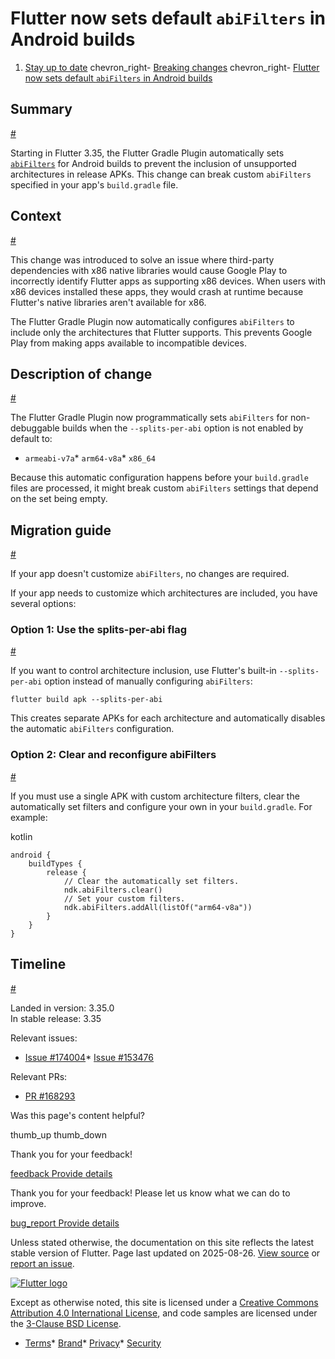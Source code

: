 Flutter now sets default `abiFilters` in Android builds
=======================================================

1. [Stay up to date](/release) chevron\_right- [Breaking changes](/release/breaking-changes) chevron\_right- [Flutter now sets default `abiFilters` in Android builds](/release/breaking-changes/default-abi-filters-android)

Summary
-------

[#](#summary)

Starting in Flutter 3.35, the Flutter Gradle Plugin automatically sets [`abiFilters`](https://developer.android.com/reference/tools/gradle-api/8.7/com/android/build/api/dsl/Ndk#abiFilters()) for Android builds to prevent the inclusion of unsupported architectures in release APKs. This change can break custom `abiFilters` specified in your app's `build.gradle` file.

Context
-------

[#](#context)

This change was introduced to solve an issue where third-party dependencies with x86 native libraries would cause Google Play to incorrectly identify Flutter apps as supporting x86 devices. When users with x86 devices installed these apps, they would crash at runtime because Flutter's native libraries aren't available for x86.

The Flutter Gradle Plugin now automatically configures `abiFilters` to include only the architectures that Flutter supports. This prevents Google Play from making apps available to incompatible devices.

Description of change
---------------------

[#](#description-of-change)

The Flutter Gradle Plugin now programmatically sets `abiFilters` for non-debuggable builds when the `--splits-per-abi` option is not enabled by default to:

* `armeabi-v7a`* `arm64-v8a`* `x86_64`

Because this automatic configuration happens before your `build.gradle` files are processed, it might break custom `abiFilters` settings that depend on the set being empty.

Migration guide
---------------

[#](#migration-guide)

If your app doesn't customize `abiFilters`, no changes are required.

If your app needs to customize which architectures are included, you have several options:

### Option 1: Use the splits-per-abi flag

[#](#option-1-use-the-splits-per-abi-flag)

If you want to control architecture inclusion, use Flutter's built-in `--splits-per-abi` option instead of manually configuring `abiFilters`:

```
flutter build apk --splits-per-abi
```

This creates separate APKs for each architecture and automatically disables the automatic `abiFilters` configuration.

### Option 2: Clear and reconfigure abiFilters

[#](#option-2-clear-and-reconfigure-abifilters)

If you must use a single APK with custom architecture filters, clear the automatically set filters and configure your own in your `build.gradle`. For example:

kotlin

```
android {
    buildTypes {
        release {
            // Clear the automatically set filters.
            ndk.abiFilters.clear()
            // Set your custom filters.
            ndk.abiFilters.addAll(listOf("arm64-v8a"))
        }
    }
}
```

Timeline
--------

[#](#timeline)

Landed in version: 3.35.0  
 In stable release: 3.35

Relevant issues:

* [Issue #174004](https://github.com/flutter/flutter/issues/174004)* [Issue #153476](https://github.com/flutter/flutter/issues/153476)

Relevant PRs:

* [PR #168293](https://github.com/flutter/flutter/pull/168293)

Was this page's content helpful?

thumb\_up thumb\_down

Thank you for your feedback!

 [feedback Provide details](https://github.com/flutter/website/issues/new?template=1_page_issue.yml&&page-url=https://docs.flutter.dev/release/breaking-changes/default-abi-filters-android/&page-source=https://github.com/flutter/website/tree/main/src/content/release/breaking-changes/default-abi-filters-android.md)

Thank you for your feedback! Please let us know what we can do to improve.

 [bug\_report Provide details](https://github.com/flutter/website/issues/new?template=1_page_issue.yml&&page-url=https://docs.flutter.dev/release/breaking-changes/default-abi-filters-android/&page-source=https://github.com/flutter/website/tree/main/src/content/release/breaking-changes/default-abi-filters-android.md)

Unless stated otherwise, the documentation on this site reflects the latest stable version of Flutter. Page last updated on 2025-08-26. [View source](https://github.com/flutter/website/tree/main/src/content/release/breaking-changes/default-abi-filters-android.md) or [report an issue](https://github.com/flutter/website/issues/new?template=1_page_issue.yml&&page-url=https://docs.flutter.dev/release/breaking-changes/default-abi-filters-android/&page-source=https://github.com/flutter/website/tree/main/src/content/release/breaking-changes/default-abi-filters-android.md "Report an issue with this page").

[![Flutter logo](/assets/images/branding/flutter/logo+text/horizontal/white.svg)](https://flutter.dev)

Except as otherwise noted, this site is licensed under a [Creative Commons Attribution 4.0 International License](https://creativecommons.org/licenses/by/4.0/), and code samples are licensed under the [3-Clause BSD License](https://opensource.org/licenses/BSD-3-Clause).

* [Terms](/tos "Terms of use")* [Brand](/brand "Brand usage guidelines")* [Privacy](https://policies.google.com/privacy "Privacy policy")* [Security](/security "Security philosophy and practices")

   